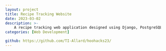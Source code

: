```yaml
---
layout: project
title: Recipe Tracking Website
date: 2023-03-02
description: >-
    A recipe tracking web application designed using Django, PostgreSQL, and Heroku. Created for HooHacks 2023. 
categories: [Web Development]

github: https://github.com/TI-Allard/hoohacks23/
---
```

